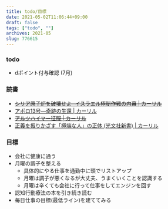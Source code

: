 ```yaml
---
title: todo/目標
date: 2021-05-02T11:06:44+09:00
draft: false
tags: ["todo", ""]
archives: 2021-05
slug: 776615
---
```

### todo
- dポイント付与確認 (7月)
### 読書
- ~~[シリア原子炉を破壊せよ─イスラエル極秘作戦の内幕 | カーリル](https://calil.jp/book/4890633979)~~
- [アポロ13号―奇跡の生還 | カーリル](https://calil.jp/book/4105289012)
- ~~[アルツハイマー征服 | カーリル](https://calil.jp/book/4041091616)~~ 
- [正義を振りかざす「極端な人」の正体 (光文社新書) | カーリル](https://calil.jp/book/4334044956)
### 目標
- 会社に健康に通う
- 月曜の調子を整える
  - 具体的にやる仕事を通勤中に頭でリストアップ
  - 月曜は調子が悪くなるが大丈夫、うまくいくことを認識する
  - 月曜は辛くても会社に行って仕事をしてエンジンを回す
- 認知行動療法の本を引き続き読む
- 毎日仕事の目標(最低ライン)を建ててみる